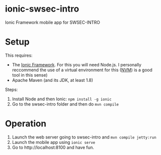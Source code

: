 # ionic-swsec-intro
Ionic Framework mobile app for SWSEC-INTRO

# Setup

This requires:

* The [Ionic Framework](https://ionicframework.com/getting-started). For this you will need Node.js. I personally reccommend
the use of a virtual environment for this ([NVM](https://github.com/nvm-sh/nvm)) is a good tool in this sense)
* Apache Maven (and its JDK, at least 1.8)

Steps:

1. Install Node and then Ionic: `npm install -g ionic`
1. Go to the swsec-intro folder and then do `mvn compile`

# Operation

1. Launch the web server going to swsec-intro and `mvn compile jetty:run`
1. Launch the mobile app using `ionic serve`
1. Go to http://localhost:8100 and have fun.


